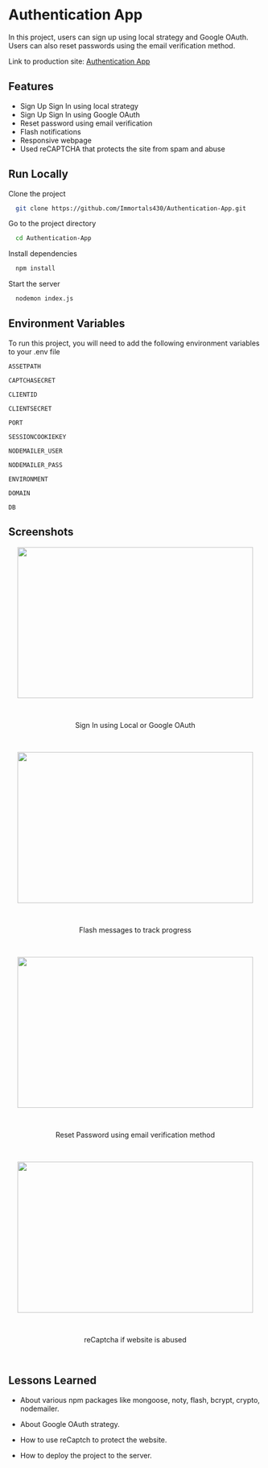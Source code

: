 
# Authentication App

In this project, users can sign up using local strategy and Google OAuth. Users can also reset passwords using the email verification method.

Link to production site: [Authentication App](http://cnprojects.online/)


## Features

- Sign Up Sign In using local strategy
- Sign Up Sign In using Google OAuth 
- Reset password using email verification
- Flash notifications
- Responsive webpage
- Used reCAPTCHA that protects the site from spam and abuse



## Run Locally

Clone the project

```bash
  git clone https://github.com/Immortals430/Authentication-App.git
```

Go to the project directory

```bash
  cd Authentication-App
```

Install dependencies

```bash
  npm install
```

Start the server

```bash
  nodemon index.js
```

## Environment Variables

To run this project, you will need to add the following environment variables to your .env file

`ASSETPATH`

`CAPTCHASECRET`

`CLIENTID`

`CLIENTSECRET`

`PORT`

`SESSIONCOOKIEKEY`

`NODEMAILER_USER`

`NODEMAILER_PASS`

`ENVIRONMENT` 

`DOMAIN`

`DB`


  



## Screenshots




<p align="center">
<img src="https://github.com/Immortals430/Authentication-App/assets/124674815/c8173915-526f-4d82-adb3-8d7f9accae35" width="468" height="300" />
</p>

<br><p align="center"> Sign In using Local or Google OAuth </p><br>
  
<p align="center">
<img src="https://github.com/Immortals430/Authentication-App/assets/124674815/7f3fcb3d-9fdc-42fe-a2e9-b7b2ba33e9a7" width="468" height="300" />
</p>

<br><p align="center"> Flash messages to track progress </p><br>

<p align="center">
<img src="https://github.com/Immortals430/Authentication-App/assets/124674815/f36cdc9d-4b62-4373-89fc-1405cc69d5b7" width="468" height="300" />
</p>

<br><p align="center"> Reset Password using email verification method </p><br>

<p align="center">
<img src="https://github.com/Immortals430/Authentication-App/assets/124674815/050f145e-e32e-48d8-9c28-5a86f863da26" width="468" height="300" />
</p>

<br><p align="center"> reCaptcha if website is abused </p><br>





## Lessons Learned

- About various npm packages like mongoose, noty, flash, bcrypt, crypto, nodemailer.

- About Google OAuth strategy.

- How to use reCaptch to protect the website.

- How to deploy the project to the server.



